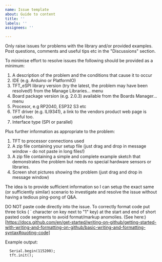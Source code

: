 ```yaml
---
name: Issue template
about: Guide to content
title: ''
labels: ''
assignees: ''

---
```


Only raise issues for problems with the library and/or provided examples. Post questions, comments and useful tips etc in the "Discussions" section.

To minimise effort to resolve issues the following should be provided as a minimum:
1. A description of the problem and the conditions that cause it to occur
2. IDE (e.g. Arduino or PlatformIO)
3. TFT_eSPI library version (try the latest, the problem may have been resolved!) from the Manage Libraries... menu
4. Board package version (e.g. 2.0.3) available from the Boards Manager... menu
5. Procesor, e.g RP2040, ESP32 S3 etc
6. TFT driver (e.g. ILI9341), a link to the vendors product web page is useful too.
7. Interface type (SPI or parallel)

Plus further information as appropriate to the problem:
1. TFT to processor connections used
2. A zip file containing your setup file (just drag and drop in message window - do not paste in long files!)
3. A zip file  containing a simple and complete example sketch that demonstrates the problem but needs no special hardware sensors or libraries.
4. Screen shot pictures showing the problem  (just drag and drop in message window)

The idea is to provide sufficient information so I can setup the exact same (or sufficiently similar) scenario to investigate and resolve the issue without having a tedious ping-pong of Q&A.

DO NOT paste code directly into the issue. To correctly format code put three ticks ( ` character on key next to "1" key) at the start and end of short pasted code segments to avoid format/markup anomolies. (See here:)[https://docs.github.com/en/get-started/writing-on-github/getting-started-with-writing-and-formatting-on-github/basic-writing-and-formatting-syntax#quoting-code]

Example output:

```
  Serial.begin(115200);
  tft.init();
```
